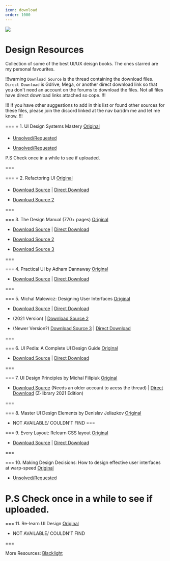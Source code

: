 ```yaml
---
icon: download
order: 1000
---
```

![](../static/designres.png)

# Design Resources

Collection of some of the best UI/UX deisgn books. The ones starred are my personal favourites.

!!!warning `Download Source` is the thread containing the download files. `Direct Download` is Gdrive, Mega, or another direct download link so that you don't need an account on the forums to download the files.
Not all files have direct download links attached so cope.
!!!

!!!
If you have other suggestions to add in this list or found other sources for these files, please join the discord linked at the nav bar/dm me and let me know. 
!!!

=== :star: 1. UI Design Systems Mastery
[Original](https://marinabudarina.gumroad.com/l/mhazm)

- [Unsolved/Requested](https://freesoff.com/t/systems-mastery-ui-design/415409)  

- [Unsolved/Requested](https://tutflix.org/threads/ultimate-ui-design-systems-mastery-ebook.52580) 

P.S Check once in a while to see if uploaded.

===

=== :star: 2. Refactoring UI 
[Original](https://www.refactoringui.com/)

- [Download Source]((https://babia.to/threads/refactoring-ui-%E2%80%93-complete-package-video.22252/page-5)) | [Direct Download](https://drive.google.com/drive/folders/1jX2erT8YLoWB6GwTpIgqclp5Oefj2i37) 

- [Download Source 2](https://www.psdly.com/refactoring-ui-complete-package)

===

=== 3. The Design Manual (770+ pages) 
[Original](https://uiadrian.gumroad.com/l/design-manual?layout=profile)

- [Download Source](https://babia.to/threads/req-the-design-manual-770-pages-and-free-bonuses.76449/page-2) | [Direct Download]()

- [Download Source 2](https://babia.to/threads/the-design-manual-770-pages-or-android-guide-250-just-needed-the-pdf.71708/)
 
- [Download Source 3](https://tutflix.org/resources/ebook-the-ui-professionals-design-manual-600-pages-and-free-bonuses.7967/)

===

=== 4. Practical UI by Adham Dannaway 
[Original](https://www.practical-ui.com/)

- [Download Source](https://tutflix.org/resources/ebook-practical-ui-user-interface-design-book.9575/) | [Direct Download](https://mega.nz/file/kXYQlLAT#UnH00UCYrlFx9FL-Y8t2BZmOguI218skPqA0XUnpmJY)

===

=== 5. Michal Malewicz: Designing User Interfaces 
[Original](https://www.designingui.com/)

- [Download Source](https://freesoff.com/t/designing-user-interfaces-hype4academy/356492) | [Direct Download](https://drive.google.com/drive/folders/1feJUT_YLGwdxINxmydtothvXzFBjl8m8)

- (2021 Version) | [Download Source 2](https://tutflix.org/resources/ebook-designing-ui-designing-user-interfaces-2021.4117/) 

- (Newer Version?) [Download Source 3](https://www.wsodownloads.in/michal-malewicz-hype4-academy-designing-user-interfaces/) | [Direct Download](https://mega.nz/folder/f1dg1aLa#Ze6DqzA3WtKjpQ8K5kNFqQ)

===

=== 6. UI Pedia: A Complete UI Design Guide 
[Original](https://ui-pedia.com/)

- [Download Source](https://tutflix.org/resources/ui-pedia-a-complete-ui-design-guide.9641/) | [Direct Download](https://www.mediafire.com/file/rpfblp2oe2ukcim/UI_Pedia.zip/file)

===

=== 7. UI Design Principles by Michal Filipiuk 
[Original](https://michaelfilipiuk.gumroad.com/l/uiguide)

- [Download Source](https://babia.to/threads/ebook-ui-design-principles-by-michael-filipiuk.63612/) (Needs an older account to acess the thread) | [Direct Download](https://pixeldrain.com/u/jPUNjM4w )  (Z-library 2021 Edition)

===

=== 8. Master UI Design Elements by Denislav Jeliazkov 
[Original](https://www.masteruibook.com/) 

- NOT AVAILABLE/ COULDN'T FIND
===

=== 9. Every Layout: Relearn CSS layout 
[Original](https://every-layout.dev/)

- [Download Source](https://babia.to/threads/every-layout-relearn-css-layout.75328/) | [Direct Download](https://send.cm/d/HHwB)


===

=== 10. Making Design Decisions: How to design effective user interfaces at warp-speed 
[Original](https://uidecisions.com/l/workbook)

- [Unsolved/Requested](https://tutflix.org/threads/making-design-decisions-how-to-design-effective-user-interfaces-at-warp-speed-pdf.53684/)

P.S Check once in a while to see if uploaded.
===

=== 11. Re-learn UI Design 
[Original](https://salimdabanca.gumroad.com/l/re-learn-ui-design-ebook)

- NOT AVAILABLE/ COULDN'T FIND

=== 

More Resources: [Blacklight](https://backlight.dev/mastery/)

